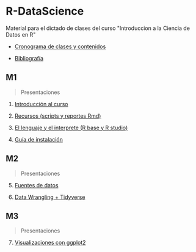 # R-DataScience
Material para el dictado de clases del curso "Introduccion a la Ciencia de Datos en R"

* [Cronograma de clases y contenidos](https://docs.google.com/document/d/1avbgxbsI4lqwJefqA7IxhwH-zT23o2qbfOG5cYm9U10/edit?usp=drive_link)

* [Bibliografía](https://docs.google.com/document/d/1TEaqJd38eNX2deOjlVyvSl9tpdgMKOo1YfAFFfdV4Rs/edit?usp=sharing)

## M1
> Presentaciones

1. [Introducción al curso](https://docs.google.com/presentation/d/1TI4Tp7cK5sBafEl-tBl3x_R4j_ly0Pnn/edit?usp=sharing&ouid=111417672374799476654&rtpof=true&sd=true)

2. [Recursos (scripts y reportes Rmd)](https://docs.google.com/presentation/d/1sw2zY2dGMkSrGhSf72aToQf3dzjGRH3p/edit?usp=drive_link&ouid=111417672374799476654&rtpof=true&sd=true)

3. [El lenguaje y el interprete (R base y R studio)](https://docs.google.com/presentation/d/1Tupd417nMUOO7D9ZBSnQarXhaaLkTPRY/edit?usp=sharing&ouid=111417672374799476654&rtpof=true&sd=true)

4. [Guía de instalación](https://docs.google.com/presentation/d/1J1c9Phr9BfGiAUup4lBwPKsD-KEZK14t/edit?usp=drive_link)


## M2
> Presentaciones
5. [Fuentes de datos](https://docs.google.com/presentation/d/13jODEcAo8szf-YxgeMFBcYKLU_MkNC85/edit?usp=sharing&ouid=111417672374799476654&rtpof=true&sd=true)

6. [Data Wrangling + Tidyverse](https://docs.google.com/presentation/d/1c1BrbKKImzKWVJznm_cnu_L6G1xqnqkP/edit?usp=drive_link)

## M3
> Presentaciones
7. [Visualizaciones con ggplot2](https://docs.google.com/presentation/d/1z27A_0mCP0BdswqKm4XATCweWR3gJQvI/edit?usp=drive_link&ouid=111417672374799476654&rtpof=true&sd=true)